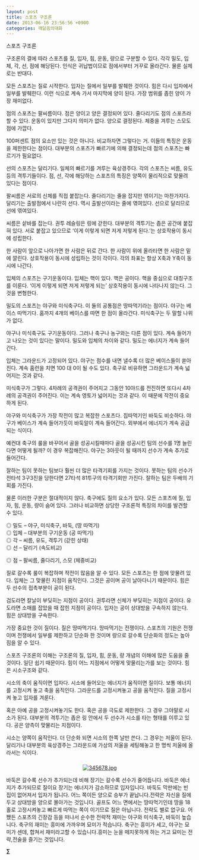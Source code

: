 ```yaml
---
layout: post
title: 스포츠 구조론
date: 2013-06-16 23:56:56 +0900
categories: 깨달음의대화
---
```

스포츠 구조론 


  


구조론의 결에 따라 스포츠를 질, 입자, 힘, 운동, 량으로 구분할 수 있다. 각각 밀도, 입체, 각, 선, 점에 해당된다. 인식은 귀납법이므로 점에서부터 거꾸로 올라간다. 물론 실제로는 반대다. 


  


모든 스포츠는 질로 시작한다. 입자는 질에서 일부를 발췌한 것이다. 힘은 다시 입자에서 일부를 발췌한다. 이런 식으로 계속 가서 마지막에 양이 된다. 가장 범위를 좁힌 양이 가장 재미없다. 


  


점의 스포츠는 팔씨름이다. 점은 양이고 양은 결정되어 있다. 줄다리기도 점의 스포츠라 할 수 있다. 운동이 있지만 그다지 의미가 없다. 양으로 결정된다. 체중을 겨루는 스모도 점에 가깝다. 


  


100퍼센트 점의 요소만 있는 것은 아니다. 비교하자면 그렇다는 거. 이들의 특징은 운동을 제한한다는 점이다. 대부분의 스포츠가 빠르기에 의해 결정되는데 점의 스포츠는 빠르기가 필요없다. 


  


선의 스포츠는 달리기다. 일체의 빠르기를 겨루는 육상경주다. 각의 스포츠는 씨름, 유도 등의 격투기들이다. 점, 선, 각에 해당하는 스포츠의 특징은 양쪽이 물리적으로 맞물려 있다는 점이다. 


  


팔씨름은 서로의 신체를 직접 붙잡는다. 줄다리기는 줄을 잡지만 엮이기는 마찬가지다. 달리기는 출발점에서 나란히 선다. 역시 출발선이라는 줄에 엮여있다. 선으로 달리므로 선에 엮여있다.


  


씨름은 샅바를 잡는다. 권투 레슬링은 링에 갇힌다. 대부분의 격투기는 좁은 공간에 붙잡혀 있다. 서로 붙잡고 있으므로 ‘이게 이렇게 되면 저게 저렇게 된다.’는 상호작용이 동시에 성립한다.


  


한 사람이 앞으로 나아가면 한 사람은 뒤로 간다. 한 사람이 위에 올라타면 한 사람은 밑에 깔린다. 상호작용이 동시에 성립하는 것이 각이다. 각의 좌표는 항상 X축과 Y축이 동시에 나간다. 


  


입체의 스포츠는 구기운동이다. 입체는 핵이 있다. 핵은 공이다. 핵을 중심으로 대칭구조를 이룬다. ‘이게 이렇게 되면 저게 저렇게 되는’ 상호작용이 동시에 나타나지 않는다. 그것을 변형한다.


  


밀도의 스포츠는 야구와 미식축구다. 이 둘의 공통점은 땅따먹기라는 점이다. 야구는 베이스 따먹기다. 홈까지 4개의 베이스를 따면 한 점이 올라간다. 미식축구는 두 말할 나위가 없다. 


  


야구나 미식축구도 구기운동이다. 그러나 축구나 농구와는 다른 점이 있다. 계속 들어가고 나오는 것이 있다는 말이다. 밀도와 입체의 차이와 같다. 밀도는 에너지가 계속 들어간다. 


  


입체는 그라운드가 고정되어 있다. 야구는 점수를 내면 낼수록 더 많은 베이스들이 쏟아진다. 계속 홈런을 치면 100 대 0이 될 수도 있다. 축구로 비유하면 그라운드가 계속 넓어지는 것과 같다. 


  


미식축구가 그렇다. 4차례의 공격권이 주어지고 그동안 10야드를 전진하면 또다시 4차례의 공격권이 주어진다. 이는 계속 영토가 넓어지는 것과 같다. 이 때문에 작전이 중요하게 된다. 


  


야구와 미식축구가 가장 작전이 많고 복잡한 스포츠다. 집따먹기인 바둑도 비슷하다. 야구가 베이스가 계속 들어가듯이 바둑알이 계속 들어간다. 외부에서 에너지가 계속 공급되는 식이다. 


  


예컨대 축구의 룰을 바꾸어서 골을 성공시킬때마다 골을 성공시킨 팀의 선수를 1명 늘린다면 어떻게 될까? 이 경우 복잡해진다. 야구는 3아웃이 될 때까지 선수가 계속 추가로 들어간다.


  


잘하는 팀이 못하는 팀보다 훨씬 더 많은 타격기회를 가지는 것이다. 못하는 팀의 선수가 전타석 3구3진을 당한다면 27타석 81투구의 타격기회만 가진다. 잘하는 팀은 두배의 기회를 가진다.


  


물론 이러한 구분은 절대적이지 않다. 축구에도 질의 요소가 있다. 모든 스포츠에 질, 입자, 힘, 운동, 량이 숨어 있다. 그러나 비교하면 상당한 구조론적 특징의 차이를 발견할 수 있다. 


  


◎ 밀도 – 야구, 미식축구, 바둑, (땅 따먹기)    
◎ 입체 – 대부분의 구기운동 (공 따먹기)    
◎ 각 – 씨름, 유도, 격투기 (갇힌 상태)    
◎ 선 – 달리기 (속도비교) 

◎ 점 – 팔씨름, 줄다리기, 스모 (체중비교) 


  


질로 갈수록 룰이 복잡하며 작전이 많음을 알 수 있다. 모든 스포츠는 한 점에 맞물려 있다. 입체는 그 맞물린 지점이 움직인다. 그것은 공이며 공이 날아다니기 때문이다. 힘은 두 선수의 접촉부분이 공이 된다. 


  


검도라면 칼날이 부딪히는 지점이 공이다. 권투라면 신체가 부딪히는 지점이 공이다. 유도라면 소매를 잡았을 때 잡힌 지점이 공이다. 입자는 공이 상대방을 구속하지 않는다. 힘은 상대방을 구속한다.


  


가장 중요한 것이 질이다. 질은 땅따먹기다. 땅따먹기는 전쟁이다. 스포츠의 기원은 전쟁이며 전쟁에서 일부를 제한하고 단순화 한 것이며 량으로 갈수록 단순화의 정도는 높아짐을 알 수 있다. 


  


스포츠 구조론의 이해는 구조론의 질, 입자, 힘, 운동, 량 개념의 이해에 많은 도움을 줄 것이다. 일단 쉽기 때문이다. 힘이 어느 지점에서 어떻게 맞물리는가를 보는 것이다. 힘은 시소구조와 같다. 


  


시소의 축이 움직이면 입자다. 시소에 들어오는 에너지가 움직이면 질이다. 보통 에너지를 고정시켜 놓고 축을 움직인다. 그라운드를 고정시켜놓고 공을 움직인다. 질을 고정시켜 놓고 입자를 겨룬다. 


  


혹은 아예 공을 고정시켜놓기도 한다. 혹은 공을 극도로 제한한다. 그 경우 그야말로 시소가 된다. 대부분의 격투기는 좁은 링 안에서 두 선수가 시소를 타는 형태를 이루고 있다. 공은 양측이 맞물리는 지점이다. 


  


시소는 양쪽이 움직인다. 더 단순화 되면 시소의 한쪽 날만 쓴다. 그 경우는 저울이 된다. 달리기나 대부분의 육상경주는 그라운드에 가상의 저울을 세팅해놓고 한 명씩 저울에 올라서는 식이다. 


  




 ###


  




<p align="center">
  <a href="?mid=DonOh"><img alt="345678.jpg" src="assets/attach/images/198/727/315/55.JPG" /> <br /></a> 
  
  <p>
  </p> 바둑은 갈수록 선수가 추가되는데 비해 장기는 갈수록 선수가 줄어듭니다. 바둑은 에너지가 추가되므로 질이요 장기는 에너지가 감소하므로 입자입니다. 바둑도 막판에는 빈 집이 없어져서 입자가 됩니다. 어느 쪽이든 양으로 승부가 끝납니다.전략은 자신을 질에 두고 상대방을 양으로 몰아가는 것입니다. 골프도 어느 면에서는 땅따먹기인데 땅을 18홀로 고정시켜놓고 빠르게 따먹는 쪽이 이기므로 질은 아닙니다. 전략도 별로 없구요. 어쨌든 스포츠의 긴장감 등을 떠나서 순수한 전략적 재미는 야구와 미식축구, 바둑이 높습니다. 축구의 재미는 흥미에 가까우며 묘미가 적습니다. 축구는 흥미가 세고, 야구는 묘미가 센데, 합쳐서 재미라고할 수 있습니다.흥미는 눈을 떼지못하게 하는 거고 묘미는 전략,전술을 즐기는 것입니다. 
  
  <p>
  </p>
  
  <p>
    <b>∑</b> <br /><br />
  </p>
  
  <p>
  </p>
  
  <p>
  </p>
  
  <p>
  </p>
  
  <p>
  </p>
  
  <p>
  </p>
  
  <p>
  </p>
  
  <p>
  </p>
  
  <p>
  </p>
  
  <p>
  </p>
  
  <p>
  </p>
  
  <p>
  </p>
  
  <p>
  </p>
  
  <p>
  </p>
</p>
